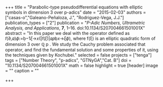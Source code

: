 +++
title = "Parabolic-type pseudodifferential equations with elliptic symbols in dimension 3 over p-adics"
date = "2015-02-03"
authors = ["casas-o","Galeano-Peñaloza, J.", "Rodriguez-Vega, J.J."]
publication_types = ["2"]
publication = "*P-Adic Numbers, Ultrametric Analysis, and Applications*, **7**, 1–16. doi:10.1134/S207004661501001X"
abstract = "In this paper we deal with the operator defined as 𝑓(∂,𝛼)𝜙:=−1𝜉→𝑥(|𝑓(𝜉)|𝛼𝑝𝑥→𝜉𝜙), where f(ξ) is an elliptic quadratic form of dimension 3 over ℚ p . We study the Cauchy problem associated that operator, and find the fundamental solution and some properties of it, using the techniques given by Kochubei."
selected = false
projects = ["tenga"]
tags = ["Number Theory", "p-adics", "GTNyGA","Cat. B"]
doi = "10.1134/S207004661501001X"
math = false
highlight = true
[header]
image = ""
caption = ""

+++
